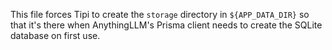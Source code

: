 This file forces Tipi to create the `storage` directory in `${APP_DATA_DIR}` so that it's there when AnythingLLM's Prisma client needs to create the SQLite database on first use.
